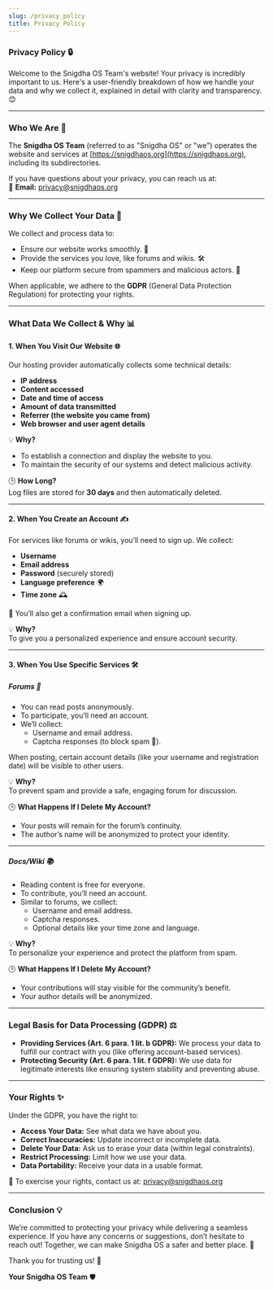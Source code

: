 ```yaml
---
slug: /privacy_policy
title: Privacy Policy
---
```

### Privacy Policy 🔒  
Welcome to the Snigdha OS Team's website! Your privacy is incredibly important to us. Here's a user-friendly breakdown of how we handle your data and why we collect it, explained in detail with clarity and transparency. 😊

---

### **Who We Are** 👥  
The **Snigdha OS Team** (referred to as "Snigdha OS" or "we") operates the website and services at [https://snigdhaos.org](https://snigdhaos.org), including its subdirectories.  

If you have questions about your privacy, you can reach us at:  
📧 **Email:** privacy@snigdhaos.org  

---

### **Why We Collect Your Data** 🧐  
We collect and process data to:
- Ensure our website works smoothly. 🚀  
- Provide the services you love, like forums and wikis. 🛠️  
- Keep our platform secure from spammers and malicious actors. 🔐  

When applicable, we adhere to the **GDPR** (General Data Protection Regulation) for protecting your rights.  

---

### **What Data We Collect & Why** 📊  

#### 1. **When You Visit Our Website** 🌐  
Our hosting provider automatically collects some technical details:  
- **IP address**  
- **Content accessed**  
- **Date and time of access**  
- **Amount of data transmitted**  
- **Referrer (the website you came from)**  
- **Web browser and user agent details**  

💡 **Why?**  
- To establish a connection and display the website to you.  
- To maintain the security of our systems and detect malicious activity.  

🕒 **How Long?**  
Log files are stored for **30 days** and then automatically deleted.  

---

#### 2. **When You Create an Account** ✍️  
For services like forums or wikis, you’ll need to sign up. We collect:  
- **Username**  
- **Email address**  
- **Password** (securely stored)  
- **Language preference** 🌍  
- **Time zone** 🕰️  

💌 You’ll also get a confirmation email when signing up.  

💡 **Why?**  
To give you a personalized experience and ensure account security.  

---

#### 3. **When You Use Specific Services** 🛠️  

##### **Forums** 💬  
- You can read posts anonymously.  
- To participate, you’ll need an account.  
- We’ll collect:  
  - Username and email address.  
  - Captcha responses (to block spam 🤖).  

When posting, certain account details (like your username and registration date) will be visible to other users.  

💡 **Why?**  
To prevent spam and provide a safe, engaging forum for discussion.  

🕒 **What Happens If I Delete My Account?**  
- Your posts will remain for the forum’s continuity.  
- The author’s name will be anonymized to protect your identity.  

---

##### **Docs/Wiki** 📚  
- Reading content is free for everyone.  
- To contribute, you’ll need an account.  
- Similar to forums, we collect:  
  - Username and email address.  
  - Captcha responses.  
  - Optional details like your time zone and language.  

💡 **Why?**  
To personalize your experience and protect the platform from spam.  

🕒 **What Happens If I Delete My Account?**  
- Your contributions will stay visible for the community’s benefit.  
- Your author details will be anonymized.  

---

### **Legal Basis for Data Processing (GDPR)** ⚖️  
- **Providing Services (Art. 6 para. 1 lit. b GDPR):** We process your data to fulfill our contract with you (like offering account-based services).  
- **Protecting Security (Art. 6 para. 1 lit. f GDPR):** We use data for legitimate interests like ensuring system stability and preventing abuse.  

---

### **Your Rights** ✨  
Under the GDPR, you have the right to:  
- **Access Your Data:** See what data we have about you.  
- **Correct Inaccuracies:** Update incorrect or incomplete data.  
- **Delete Your Data:** Ask us to erase your data (within legal constraints).  
- **Restrict Processing:** Limit how we use your data.  
- **Data Portability:** Receive your data in a usable format.  

💌 To exercise your rights, contact us at: privacy@snigdhaos.org  

---

### **Conclusion** 💡  
We’re committed to protecting your privacy while delivering a seamless experience. If you have any concerns or suggestions, don’t hesitate to reach out! Together, we can make Snigdha OS a safer and better place. 💜  

Thank you for trusting us! 🙏  

**Your Snigdha OS Team** 🛡️